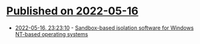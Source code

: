 # [Published on 2022-05-16](index.md)

* [2022-05-16, 23:23:10](https://news.ycombinator.com/item?id=31404238) - [Sandbox-based isolation software for Windows NT-based operating systems](https://github.com/sandboxie-plus/Sandboxie)
